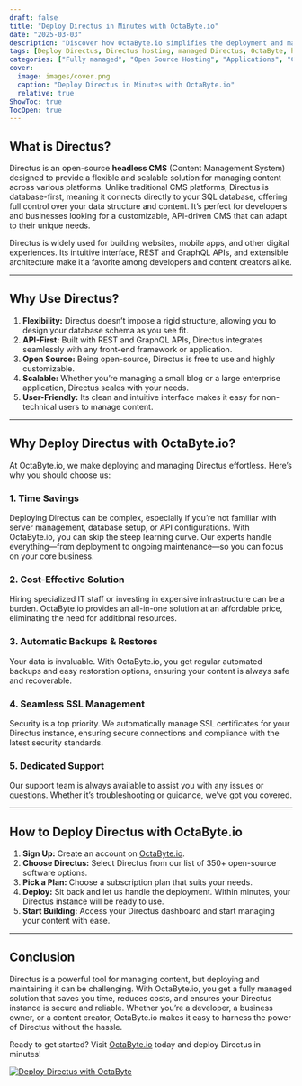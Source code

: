 ```yaml
---
draft: false
title: "Deploy Directus in Minutes with OctaByte.io"
date: "2025-03-03"
description: "Discover how OctaByte.io simplifies the deployment and management of Directus, an open-source headless CMS. Save time, reduce costs, and enjoy seamless SSL, automatic backups, and expert support—all in one place."
tags: [Deploy Directus, Directus hosting, managed Directus, OctaByte, headless CMS, open-source CMS, Directus deployment, managed open-source software, Directus benefits, Directus setup]
categories: ["Fully managed", "Open Source Hosting", "Applications", "Cms", "Directus"]
cover:
  image: images/cover.png
  caption: "Deploy Directus in Minutes with OctaByte.io"
  relative: true
ShowToc: true
TocOpen: true
---
```



## What is Directus?

Directus is an open-source **headless CMS** (Content Management System) designed to provide a flexible and scalable solution for managing content across various platforms. Unlike traditional CMS platforms, Directus is database-first, meaning it connects directly to your SQL database, offering full control over your data structure and content. It’s perfect for developers and businesses looking for a customizable, API-driven CMS that can adapt to their unique needs.

Directus is widely used for building websites, mobile apps, and other digital experiences. Its intuitive interface, REST and GraphQL APIs, and extensible architecture make it a favorite among developers and content creators alike.

---

## Why Use Directus?

1. **Flexibility:** Directus doesn’t impose a rigid structure, allowing you to design your database schema as you see fit.  
2. **API-First:** Built with REST and GraphQL APIs, Directus integrates seamlessly with any front-end framework or application.  
3. **Open Source:** Being open-source, Directus is free to use and highly customizable.  
4. **Scalable:** Whether you’re managing a small blog or a large enterprise application, Directus scales with your needs.  
5. **User-Friendly:** Its clean and intuitive interface makes it easy for non-technical users to manage content.  

---

## Why Deploy Directus with OctaByte.io?

At OctaByte.io, we make deploying and managing Directus effortless. Here’s why you should choose us:

### 1. **Time Savings**  
Deploying Directus can be complex, especially if you’re not familiar with server management, database setup, or API configurations. With OctaByte.io, you can skip the steep learning curve. Our experts handle everything—from deployment to ongoing maintenance—so you can focus on your core business.

### 2. **Cost-Effective Solution**  
Hiring specialized IT staff or investing in expensive infrastructure can be a burden. OctaByte.io provides an all-in-one solution at an affordable price, eliminating the need for additional resources.

### 3. **Automatic Backups & Restores**  
Your data is invaluable. With OctaByte.io, you get regular automated backups and easy restoration options, ensuring your content is always safe and recoverable.

### 4. **Seamless SSL Management**  
Security is a top priority. We automatically manage SSL certificates for your Directus instance, ensuring secure connections and compliance with the latest security standards.

### 5. **Dedicated Support**  
Our support team is always available to assist you with any issues or questions. Whether it’s troubleshooting or guidance, we’ve got you covered.

---

## How to Deploy Directus with OctaByte.io

1. **Sign Up:** Create an account on [OctaByte.io](https://octabyte.io).  
2. **Choose Directus:** Select Directus from our list of 350+ open-source software options.  
3. **Pick a Plan:** Choose a subscription plan that suits your needs.  
4. **Deploy:** Sit back and let us handle the deployment. Within minutes, your Directus instance will be ready to use.  
5. **Start Building:** Access your Directus dashboard and start managing your content with ease.  

---

## Conclusion

Directus is a powerful tool for managing content, but deploying and maintaining it can be challenging. With OctaByte.io, you get a fully managed solution that saves you time, reduces costs, and ensures your Directus instance is secure and reliable. Whether you’re a developer, a business owner, or a content creator, OctaByte.io makes it easy to harness the power of Directus without the hassle.

Ready to get started? Visit [OctaByte.io](https://octabyte.io) today and deploy Directus in minutes!

[![Deploy Directus with OctaByte](/images/deploy-on-octabyte.png)](https://octabyte.io/fully-managed-open-source-services/applications/cms/directus)